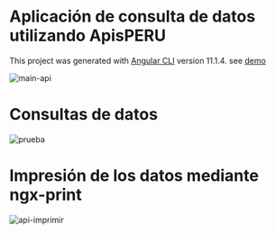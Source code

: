 # Aplicación de consulta de datos utilizando ApisPERU

This project was generated with [Angular CLI](https://github.com/angular/angular-cli) version 11.1.4. see [demo](https://jontonio.github.io/Consulta-DNI-personas/)

![main-api](https://user-images.githubusercontent.com/80183450/110712176-155e1e80-8201-11eb-9e43-4f5fffea4509.png)

# Consultas de datos

![prueba](https://user-images.githubusercontent.com/80183450/110713286-f2803a00-8201-11eb-9b37-d9951a016637.png)

# Impresión de los datos mediante ngx-print

![api-imprimir](https://user-images.githubusercontent.com/80183450/110831605-b0570700-829a-11eb-9800-08cbb739e12f.png)
